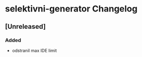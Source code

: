 <!-- Keep a Changelog guide -> https://keepachangelog.com -->

# selektivni-generator Changelog

## [Unreleased]
### Added
- odstranil max IDE limit
